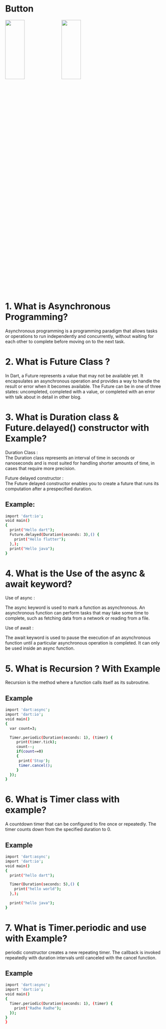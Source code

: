 # Button
  <img src="https://github.com/sadhana5953/timer_daily_task/assets/148869257/0c7244e8-4b53-4229-81dc-790308c8d840" height=22% width=35%>
  <img src="https://github.com/sadhana5953/timer_daily_task/assets/148869257/dbec28c0-383e-4565-9a51-9a40ee6f77f0" height=22% width=35%>

# 1. What is  Asynchronous Programming?

Asynchronous programming is a programming paradigm that allows tasks or operations to run independently and concurrently, without waiting for each other to complete before moving on to the next task. 

# 2. What is Future Class ?
In Dart, a Future represents a value that may not be available yet. It encapsulates an asynchronous operation and provides a way to handle the result or error when it becomes available. The Future can be in one of three states: uncompleted, completed with a value, or completed with an error with talk about in detail in other blog.

# 3. What is Duration class & Future.delayed() constructor with Example?
Duration Class :   
The Duration class represents an interval of time in seconds or nanoseconds and is most suited for handling shorter amounts of time, in cases that require more precision.

Future delayed constructor :  
The Future delayed constructor enables you to create a future that runs its computation after a prespecified duration.

## Example:

```bash
import 'dart:io';
void main()
{
  print("Hello dart");
  Future.delayed(Duration(seconds: 3),() {
    print("Hello flutter");
  },);
  print("Hello java");
}
```
# 4. What is the Use of the async & await keyword?
Use of async :

The async keyword is used to mark a function as asynchronous. An asynchronous function can perform tasks that may take some time to complete, such as fetching data from a network or reading from a file. 

Use of await :

The await keyword is used to pause the execution of an asynchronous function until a particular asynchronous operation is completed. It can only be used inside an async function.

# 5. What is Recursion ? With Example
Recursion is the method where a function calls itself as its subroutine.

## Example
```bash
import 'dart:async';
import 'dart:io';
void main()
{
  var count=3;

  Timer.periodic(Duration(seconds: 1), (timer) { 
     print(timer.tick);
     count--;
     if(count==0)
     {
      print('Stop');
      timer.cancel();
     }
  });
}
```
# 6. What is Timer class with example?
A countdown timer that can be configured to fire once or repeatedly. The timer counts down from the specified duration to 0.
## Example
```bash
import 'dart:async';
import 'dart:io';
void main()
{
  print("hello dart");

  Timer(Duration(seconds: 5),() {
    print("hello world");
  },);
  
  print("hello java");
}
````
# 7. What is Timer.periodic and use with Example?
periodic constructor creates a new repeating timer. The callback is invoked repeatedly with duration intervals until canceled with the cancel function.

## Example
``` bash
import 'dart:async';
import 'dart:io';
void main()
{
  Timer.periodic(Duration(seconds: 1), (timer) { 
    print("Radhe Radhe");
  });
}
}
````
